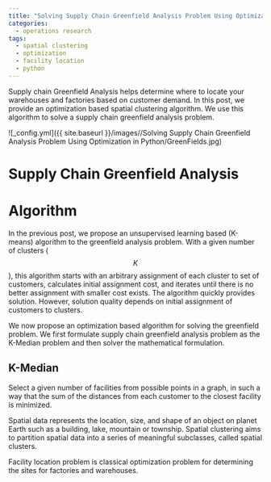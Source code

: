 ```yaml
---
title: "Solving Supply Chain Greenfield Analysis Problem Using Optimization in Python"
categories:
  - operations research
tags:
  - spatial clustering
  - optimization
  - facility location
  - python
--- 
```


Supply chain Greenfield Analysis helps 
determine where to locate your warehouses and factories based on
customer demand. In this post,
we provide an optimization based spatial clustering algorithm. 
We use this algorithm to solve a supply chain greenfield analysis 
problem.

![_config.yml]({{ site.baseurl }}/images//Solving Supply Chain Greenfield Analysis Problem Using Optimization in Python/GreenFields.jpg)

# Supply Chain Greenfield Analysis


# Algorithm

In the previous post, we propose an unsupervised learning
based (K-means) algorithm to the greenfield analysis problem. With a given
number of clusters ($$K$$), this
algorithm starts with an arbitrary assignment of each cluster
to set of customers, calculates initial assignment cost, 
and iterates until there is no better assignment with smaller cost 
exists. The algorithm quickly provides solution. However, solution
quality depends on initial assignment of customers to clusters.

We now propose an optimization based algorithm for solving the greenfield
problem. We first formulate supply chain greenfield analysis 
problem as the K-Median problem and then solver the mathematical formulation.

## K-Median

Select a given number of facilities from possible points in a graph, 
in such a way that the sum of the distances 
from each customer to the closest facility is minimized.






Spatial data represents the location, size, and shape of an object 
on planet Earth such as a building, lake, mountain or township. 
Spatial clustering aims to partition spatial data into a series of 
meaningful subclasses, called spatial clusters. 

Facility location problem is classical optimization problem for 
determining the sites for factories and warehouses.

